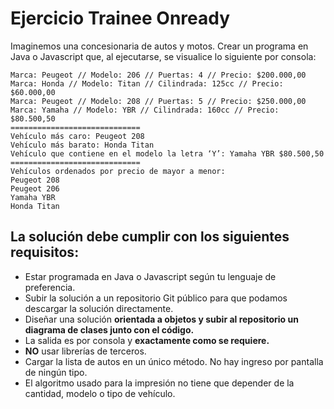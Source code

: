 # Ejercicio Trainee Onready

Imaginemos una concesionaria de autos y motos.
Crear un programa en Java o Javascript que, al ejecutarse, se visualice lo siguiente por consola:

```
Marca: Peugeot // Modelo: 206 // Puertas: 4 // Precio: $200.000,00
Marca: Honda // Modelo: Titan // Cilindrada: 125cc // Precio: $60.000,00
Marca: Peugeot // Modelo: 208 // Puertas: 5 // Precio: $250.000,00
Marca: Yamaha // Modelo: YBR // Cilindrada: 160cc // Precio: $80.500,50
=============================
Vehículo más caro: Peugeot 208
Vehículo más barato: Honda Titan
Vehículo que contiene en el modelo la letra ‘Y’: Yamaha YBR $80.500,50
=============================
Vehículos ordenados por precio de mayor a menor:
Peugeot 208
Peugeot 206
Yamaha YBR
Honda Titan
```

## La solución debe cumplir con los siguientes requisitos:
* Estar programada en Java o Javascript según tu lenguaje de preferencia.
* Subir la solución a un repositorio Git público para que podamos descargar la solución directamente.
* Diseñar una solución **orientada a objetos y subir al repositorio un diagrama de clases junto con el código.**
* La salida es por consola y **exactamente como se requiere.**
* **NO** usar librerías de terceros.
* Cargar la lista de autos en un único método. No hay ingreso por pantalla de ningún tipo.
* El algoritmo usado para la impresión no tiene que depender de la cantidad, modelo o tipo de vehículo.
